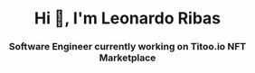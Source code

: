 <h1 align="center">Hi 👋, I'm Leonardo Ribas</h1>
<h3 align="center">Software Engineer currently working on Titoo.io NFT Marketplace</h3>
<br>
